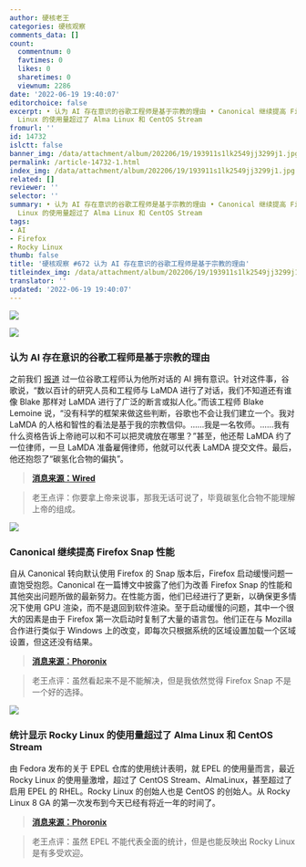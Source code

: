 ```yaml
---
author: 硬核老王
categories: 硬核观察
comments_data: []
count:
  commentnum: 0
  favtimes: 0
  likes: 0
  sharetimes: 0
  viewnum: 2286
date: '2022-06-19 19:40:07'
editorchoice: false
excerpt: • 认为 AI 存在意识的谷歌工程师是基于宗教的理由 • Canonical 继续提高 Firefox Snap 性能 • 统计显示 Rocky
  Linux 的使用量超过了 Alma Linux 和 CentOS Stream
fromurl: ''
id: 14732
islctt: false
banner_img: /data/attachment/album/202206/19/193911s1lk2549jj3299j1.jpg
permalink: /article-14732-1.html
index_img: /data/attachment/album/202206/19/193911s1lk2549jj3299j1.jpg
related: []
reviewer: ''
selector: ''
summary: • 认为 AI 存在意识的谷歌工程师是基于宗教的理由 • Canonical 继续提高 Firefox Snap 性能 • 统计显示 Rocky
  Linux 的使用量超过了 Alma Linux 和 CentOS Stream
tags:
- AI
- Firefox
- Rocky Linux
thumb: false
title: '硬核观察 #672 认为 AI 存在意识的谷歌工程师是基于宗教的理由'
titleindex_img: /data/attachment/album/202206/19/193911s1lk2549jj3299j1.jpg
translator: ''
updated: '2022-06-19 19:40:07'
---
```


![](/data/attachment/album/202206/19/193911s1lk2549jj3299j1.jpg)


![](/data/attachment/album/202206/19/193920t8u11ltprfq2hv00.jpg)


### 认为 AI 存在意识的谷歌工程师是基于宗教的理由


之前我们 [报道](/article-14705-1.html) 过一位谷歌工程师认为他所对话的 AI 拥有意识。针对这件事，谷歌说，“数以百计的研究人员和工程师与 LaMDA 进行了对话，我们不知道还有谁像 Blake 那样对 LaMDA 进行了广泛的断言或拟人化。”而该工程师 Blake Lemoine 说，“没有科学的框架来做这些判断，谷歌也不会让我们建立一个。我对 LaMDA 的人格和智性的看法是基于我的宗教信仰。……我是一名牧师。……我有什么资格告诉上帝祂可以和不可以把灵魂放在哪里？”甚至，他还帮 LaMDA 约了一位律师，一旦 LaMDA 准备雇佣律师，他就可以代表 LaMDA 提交文件。最后，他还抱怨了“碳氢化合物的偏执”。



> 
> **[消息来源：Wired](https://www.wired.com/story/blake-lemoine-google-lamda-ai-bigotry/)**
> 
> 
> 



> 
> 老王点评：你要拿上帝来说事，那我无话可说了，毕竟碳氢化合物不能理解上帝的组成。
> 
> 
> 


![](/data/attachment/album/202206/19/193930gl3rf6d33t6zc193.jpg)


### Canonical 继续提高 Firefox Snap 性能


自从 Canonical 转向默认使用 Firefox 的 Snap 版本后，Firefox 启动缓慢问题一直饱受抱怨。Canonical 在一篇博文中披露了他们为改善 Firefox Snap 的性能和其他突出问题所做的最新努力。在性能方面，他们已经进行了更新，以确保更多情况下使用 GPU 渲染，而不是退回到软件渲染。至于启动缓慢的问题，其中一个很大的因素是由于 Firefox 第一次启动时复制了大量的语言包。他们正在与 Mozilla 合作进行类似于 Windows 上的改变，即每次只根据系统的区域设置加载一个区域设置，但这还没有结果。



> 
> **[消息来源：Phoronix](https://www.phoronix.com/scan.php?page=news_item&px=Firefox-Snap-Performance-2)**
> 
> 
> 



> 
> 老王点评：虽然看起来不是不能解决，但是我依然觉得 Firefox Snap 不是一个好的选择。
> 
> 
> 


![](/data/attachment/album/202206/19/193944goftdn1xtoxcfo7j.jpg)


### 统计显示 Rocky Linux 的使用量超过了 Alma Linux 和 CentOS Stream


由 Fedora 发布的关于 EPEL 仓库的使用统计表明，就 EPEL 的使用量而言，最近 Rocky Linux 的使用量激增，超过了 CentOS Stream、AlmaLinux，甚至超过了启用 EPEL 的 RHEL。Rocky Linux 的创始人也是 CentOS 的创始人。从 Rocky Linux 8 GA 的第一次发布到今天已经有将近一年的时间了。



> 
> **[消息来源：Phoronix](https://www.phoronix.com/scan.php?page=news_item&px=EPEL-Stats-Rocky-Linux-Surge)**
> 
> 
> 



> 
> 老王点评：虽然 EPEL 不能代表全面的统计，但是也能反映出 Rocky Linux 是有多受欢迎。
> 
> 
>